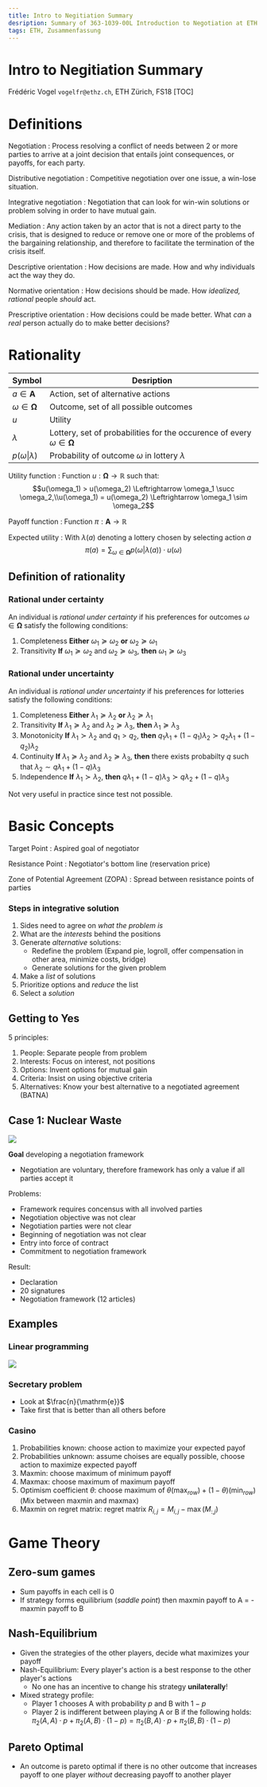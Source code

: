 ```yaml
---
title: Intro to Negitiation Summary
desription: Summary of 363-1039-00L Introduction to Negotiation at ETH Zürich FS18
tags: ETH, Zusammenfassung
---
```

Intro to Negitiation Summary
===
Frédéric Vogel `vogelfr@ethz.ch`, ETH Zürich, FS18
[TOC]

<p style="page-break-after:always;"></p>

# Definitions
Negotiation
: Process resolving a conflict of needs between 2 or more parties to arrive at a joint decision that entails joint consequences, or payoffs, for each party.

Distributive negotiation
: Competitive negotiation over one issue, a win-lose situation.

Integrative negotiation
: Negotiation that can look for win-win solutions or problem solving in order to have mutual gain.

Mediation
: Any action taken by an actor that is not a direct party to the crisis, that is designed to reduce or remove one or more of the problems of the bargaining relationship, and therefore to facilitate the termination of the crisis itself.

Descriptive orientation
: How decisions are made. How and why individuals act the way they do.

Normative orientation
: How decisions should be made. How *idealized, rational* people *should* act.

Prescriptive orientation
: How decisions could be made better. What *can* a *real* person actually do to make better decisions?

# Rationality
| Symbol | Desription |
| -------- | -------- |
| $a \in \mathbf{A}$    | Action, set of alternative actions |
| $\omega \in \mathbf{\Omega}$ | Outcome, set of all possible outcomes |
| $u$ | Utility |
| $\lambda$ | Lottery, set of probabilities for the occurence of every $\omega \in \mathbf{\Omega}$ |
| $p(\omega\vert\lambda)$ | Probability of outcome $\omega$ in lottery $\lambda$ |

Utility function
: Function $u: \mathbf{\Omega} \rightarrow \mathbb{R}$ such that:
$$u(\omega_1) > u(\omega_2) \Leftrightarrow \omega_1 \succ \omega_2,\\u(\omega_1) = u(\omega_2) \Leftrightarrow \omega_1 \sim \omega_2$$

Payoff function
: Function $\pi: \mathbf{A} \rightarrow \mathbb{R}$

Expected utility
: With $\lambda(a)$ denoting a lottery chosen by selecting action $a$
$$\pi(a) = \sum_{\omega \in \mathbf{\Omega}} p(\omega \vert \lambda(a)) \cdot u(\omega)$$

## Definition of rationality
### Rational under certainty
An individual is *rational under certainty* if his preferences for outcomes $\omega \in \mathbf{\Omega}$ satisfy the following conditions:
1. Completeness
**Either** $\omega_1 \succcurlyeq \omega_2$ **or** $\omega_2 \succcurlyeq \omega_1$
2. Transitivity
**If** $\omega_1 \succcurlyeq \omega_2$ and $\omega_2 \succcurlyeq \omega_3$, **then** $\omega_1 \succcurlyeq \omega_3$

### Rational under uncertainty
An individual is *rational under uncertainty* if his preferences for lotteries satisfy the following conditions:
1. Completeness
**Either** $\lambda_1 \succcurlyeq \lambda_2$ **or** $\lambda_2 \succcurlyeq \lambda_1$
2. Transitivity
**If** $\lambda_1 \succcurlyeq \lambda_2$ and $\lambda_2 \succcurlyeq \lambda_3$, **then** $\lambda_1 \succcurlyeq \lambda_3$
3. Monotonicity
**If** $\lambda_1 \succ \lambda_2$ and $q_1 > q_2$, **then** $q_1 \lambda_1 + (1-q_1)\lambda_2 \succ q_2 \lambda_1 + (1-q_2)\lambda_2$
4. Continuity
**If** $\lambda_1 \succcurlyeq \lambda_2$ and $\lambda_2 \succcurlyeq \lambda_3$, **then** there exists probabilty $q$ such that $\lambda_2 \sim q \lambda_1 + (1-q)\lambda_3$
5. Independence
**If** $\lambda_1 \succ \lambda_2$, **then** $q \lambda_1 + (1-q)\lambda_3 \succ q \lambda_2 + (1-q)\lambda_3$

Not very useful in practice since test not possible.

<p style="page-break-after:always;"></p>

# Basic Concepts
Target Point
: Aspired goal of negotiator

Resistance Point
: Negotiator's bottom line (reservation price)

Zone of Potential Agreement (ZOPA)
: Spread between resistance points of parties

### Steps in integrative solution
1. Sides need to agree on *what the problem is*
2. What are the *interests* behind the positions
3. Generate *alternative* solutions:
    - Redefine the problem (Expand pie, logroll, offer compensation in other area, minimize costs, bridge)
    - Generate solutions for the given problem
4. Make a *list* of solutions
5. Prioritize options and *reduce* the list
6. Select a *solution*

## Getting to Yes
5 principles:
1. People: Separate people from problem
2. Interests: Focus on interest, not positions
3. Options: Invent options for mutual gain
4. Criteria: Insist on using objective criteria
5. Alternatives: Know your best alternative to a negotiated agreement (BATNA)

<p style="page-break-after:always;"></p>

## Case 1: Nuclear Waste
![](https://i.imgur.com/SCO50WD.png)

**Goal** developing a negotiation framework
- Negotiation are voluntary, therefore framework has only a value if all parties accept it

Problems:
- Framework requires concensus with all involved parties
- Negotiation objective was not clear
- Negotiation parties were not clear
- Beginning of negotiation was not clear
- Entry into force of contract
- Commitment to negotiation framework

Result:
- Declaration
- 20 signatures
- Negotiation framework (12 articles)

<p style="page-break-after:always;"></p>

## Examples
### Linear programming
![](https://i.imgur.com/XAfOvCI.png)

### Secretary problem
- Look at $\frac{n}{\mathrm{e}}$
- Take first that is better than all others before

### Casino
1. Probabilities known: choose action to maximize your expected payof
2. Probabilities unknown: assume choises are equally possible, choose action to maximize expected payoff
3. Maxmin: choose maximum of minimum payoff
4. Maxmax: choose maximum of maximum payoff
5. Optimism coefficient $\theta$: choose maximum of $\theta(\max_{row}) + (1-\theta)(\min_{row})$ (Mix between maxmin and maxmax)
6. Maxmin on regret matrix: regret matrix $R_{i,j} = M_{i,j} - \max(M_{:,j})$

<p style="page-break-after:always;"></p>

# Game Theory
## Zero-sum games
- Sum payoffs in each cell is 0
- If strategy forms equilibrium (*saddle point*) then maxmin payoff to A = - maxmin payoff to B

## Nash-Equilibrium
- Given the strategies of the other players, decide what maximizes your payoff
- Nash-Equilibrium: Every player's action is a best response to the other player's actions
    - No one has an incentive to change his strategy **unilaterally**!
- Mixed strategy profile:
    - Player 1 chooses A with probability $p$ and B with $1-p$
    - Player 2 is indifferent between playing A or B if the following holds: $\pi_2(A, A)\cdot p + \pi_2(A, B)\cdot (1-p) = \pi_2(B, A)\cdot p + \pi_2(B, B)\cdot (1-p)$

## Pareto Optimal
- An outcome is pareto optimal if there is no other outcome that increases payoff to one player *without* decreasing payoff to another player